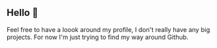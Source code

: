 ## Hello 👋

Feel free to have a loook around my profile, I don't really have any big projects. For now I'm just trying to find my way around Github.
<!--
### **Current Projects**

- Cathub (Highly Active)
- S++ (Progress Slow)
- Speed++ (Highly Active, slow progress due to bugs)
- SCX (I last worked on this so long ago)
- SBuild (Stalled and Deprecated)
->>






